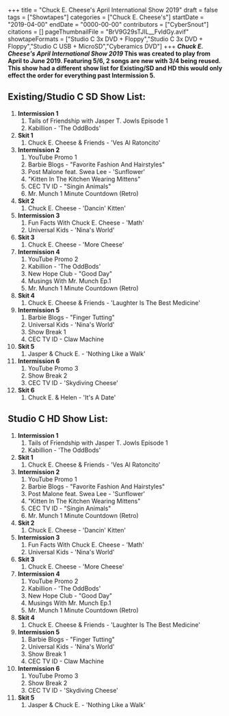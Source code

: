 +++
title = "Chuck E. Cheese's April International Show 2019"
draft = false
tags = ["Showtapes"]
categories = ["Chuck E. Cheese's"]
startDate = "2019-04-00"
endDate = "0000-00-00"
contributors = ["CyberSnout"]
citations = []
pageThumbnailFile = "BrV9G29sTJIL__FvldGy.avif"
showtapeFormats = ["Studio C 3x DVD + Floppy","Studio C 3x DVD + Floppy","Studio C USB + MicroSD","Cyberamics DVD"]
+++
***Chuck E. Cheese's April International Show 2019*
This was created to play from April to June 2019. Featuring 5/6, 2 songs are new with 3/4 being reused.
This show had a different show list for Existing/SD and HD this would only effect the order for everything past Intermission 5.**

## Existing/Studio C SD Show List:

1.  **Intermission 1**
    1.  Tails of Friendship with Jasper T. Jowls Episode 1
    2.  Kabillion - 'The OddBods'
2.  **Skit 1**
    1.  Chuck E. Cheese & Friends - 'Ves Al Ratoncito'
3.  **Intermission 2**
    1.  YouTube Promo 1
    2.  Barbie Blogs - "Favorite Fashion And Hairstyles"
    3.  Post Malone feat. Swea Lee - 'Sunflower'
    4.  "Kitten In The Kitchen Wearing Mittens"
    5.  CEC TV ID - "Singin Animals"
    6.  Mr. Munch 1 Minute Countdown (Retro)
4.  **Skit 2**
    1.  Chuck E. Cheese - 'Dancin' Kitten'
5.  **Intermission 3**
    1.  Fun Facts With Chuck E. Cheese - 'Math'
    2.  Universal Kids - 'Nina's World'
6.  **Skit 3**
    1.  Chuck E. Cheese - 'More Cheese'
7.  **Intermission 4**
    1.  YouTube Promo 2
    2.  Kabillion - 'The OddBods'
    3.  New Hope Club - "Good Day"
    4.  Musings With Mr. Munch Ep.1
    5.  Mr. Munch 1 Minute Countdown (Retro)
8.  **Skit 4**
    1.  Chuck E. Cheese & Friends - 'Laughter Is The Best Medicine'
9.  **Intermission 5**
    1.  Barbie Blogs - "Finger Tutting"
    2.  Universal Kids - 'Nina's World'
    3.  Show Break 1
    4.  CEC TV ID - Claw Machine
10. **Skit 5**
    1.  Jasper & Chuck E. - 'Nothing Like a Walk'
11. **Intermission 6**
    1.  YouTube Promo 3
    2.  Show Break 2
    3.  CEC TV ID - 'Skydiving Cheese'
12. **Skit 6**
    1.  Chuck E. & Helen - 'It's A Date'

## Studio C HD Show List:

1.  **Intermission 1**
    1.  Tails of Friendship with Jasper T. Jowls Episode 1
    2.  Kabillion - 'The OddBods'
2.  **Skit 1**
    1.  Chuck E. Cheese & Friends - 'Ves Al Ratoncito'
3.  **Intermission 2**
    1.  YouTube Promo 1
    2.  Barbie Blogs - "Favorite Fashion And Hairstyles"
    3.  Post Malone feat. Swea Lee - 'Sunflower'
    4.  "Kitten In The Kitchen Wearing Mittens"
    5.  CEC TV ID - "Singin Animals"
    6.  Mr. Munch 1 Minute Countdown (Retro)
4.  **Skit 2**
    1.  Chuck E. Cheese - 'Dancin' Kitten'
5.  **Intermission 3**
    1.  Fun Facts With Chuck E. Cheese - 'Math'
    2.  Universal Kids - 'Nina's World'
6.  **Skit 3**
    1.  Chuck E. Cheese - 'More Cheese'
7.  **Intermission 4**
    1.  YouTube Promo 2
    2.  Kabillion - 'The OddBods'
    3.  New Hope Club - "Good Day"
    4.  Musings With Mr. Munch Ep.1
    5.  Mr. Munch 1 Minute Countdown (Retro)
8.  **Skit 4**
    1.  Chuck E. Cheese & Friends - 'Laughter Is The Best Medicine'
9.  **Intermission 5**
    1.  Barbie Blogs - "Finger Tutting"
    2.  Universal Kids - 'Nina's World'
    3.  Show Break 1
    4.  CEC TV ID - Claw Machine
10. **Intermission 6**
    1.  YouTube Promo 3
    2.  Show Break 2
    3.  CEC TV ID - 'Skydiving Cheese'
11. **Skit 5**
    1.  Jasper & Chuck E. - 'Nothing Like a Walk'
